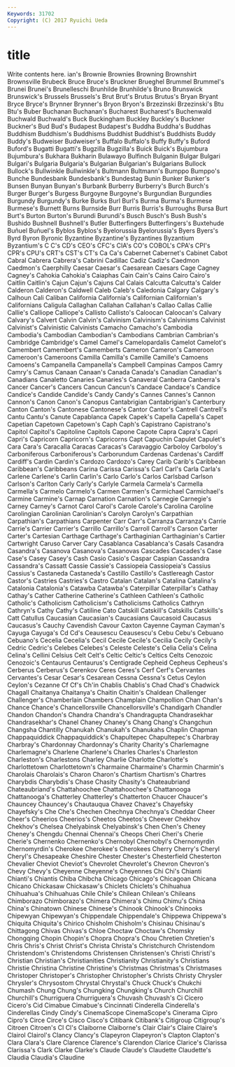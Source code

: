 ```yaml
---
Keywords: 31702 
Copyright: (C) 2017 Ryuichi Ueda
---
```


# title

Write contents here.
ian's Brownie Brownies Browning Brownshirt
Brownsville Brubeck Bruce Bruce's Bruckner Brueghel Brummel Brummel's Brunei Brunei's
Brunelleschi Brunhilde Brunhilde's Bruno Brunswick Brunswick's Brussels Brussels's Brut Brut's
Brutus Brutus's Bryan Bryant Bryce Bryce's Brynner Brynner's Bryon Bryon's
Brzezinski Brzezinski's Btu Btu's Buber Buchanan Buchanan's Bucharest Bucharest's Buchenwald
Buchwald Buchwald's Buck Buckingham Buckley Buckley's Buckner Buckner's Bud Bud's
Budapest Budapest's Buddha Buddha's Buddhas Buddhism Buddhism's Buddhisms Buddhist Buddhist's
Buddhists Buddy Buddy's Budweiser Budweiser's Buffalo Buffalo's Buffy Buffy's Buford
Buford's Bugatti Bugatti's Bugzilla Bugzilla's Buick Buick's Bujumbura Bujumbura's Bukhara
Bukharin Bulawayo Bulfinch Bulganin Bulgar Bulgari Bulgari's Bulgaria Bulgaria's Bulgarian
Bulgarian's Bulgarians Bullock Bullock's Bullwinkle Bullwinkle's Bultmann Bultmann's Bumppo Bumppo's
Bunche Bundesbank Bundesbank's Bundestag Bunin Bunker Bunker's Bunsen Bunyan Bunyan's
Burbank Burberry Burberry's Burch Burch's Burger Burger's Burgess Burgoyne Burgoyne's
Burgundian Burgundies Burgundy Burgundy's Burke Burks Burl Burl's Burma Burma's
Burmese Burmese's Burnett Burns Burnside Burr Burris Burris's Burroughs Bursa
Burt Burt's Burton Burton's Burundi Burundi's Busch Busch's Bush Bush's
Bushido Bushnell Bushnell's Butler Butterfingers Butterfingers's Buxtehude Buñuel Buñuel's Byblos
Byblos's Byelorussia Byelorussia's Byers Byers's Byrd Byron Byronic Byzantine Byzantine's
Byzantines Byzantium Byzantium's C C's CD's CEO's CFC's CIA's CO's
COBOL's CPA's CPI's CPR's CPU's CRT's CST's CT's Ca Ca's
Cabernet Cabernet's Cabinet Cabot Cabral Cabrera Cabrera's Cabrini Cadillac Cadiz
Cadiz's Caedmon Caedmon's Caerphilly Caesar Caesar's Caesarean Caesars Cage Cagney
Cagney's Cahokia Cahokia's Caiaphas Cain Cain's Cains Cairo Cairo's Caitlin
Caitlin's Cajun Cajun's Cajuns Cal Calais Calcutta Calcutta's Calder Calderon
Calderon's Caldwell Caleb Caleb's Caledonia Calgary Calgary's Calhoun Cali Caliban
California California's Californian Californian's Californians Caligula Callaghan Callahan Callahan's Callao
Callas Callie Callie's Calliope Calliope's Callisto Callisto's Caloocan Caloocan's Calvary
Calvary's Calvert Calvin Calvin's Calvinism Calvinism's Calvinisms Calvinist Calvinist's Calvinistic
Calvinists Camacho Camacho's Cambodia Cambodia's Cambodian Cambodian's Cambodians Cambrian Cambrian's
Cambridge Cambridge's Camel Camel's Camelopardalis Camelot Camelot's Camembert Camembert's Camemberts
Cameron Cameron's Cameroon Cameroon's Cameroons Camilla Camilla's Camille Camille's Camoens
Camoens's Campanella Campanella's Campbell Campinas Campos Camry Camry's Camus Canaan
Canaan's Canada Canada's Canadian Canadian's Canadians Canaletto Canaries Canaries's Canaveral
Canberra Canberra's Cancer Cancer's Cancers Cancun Cancun's Candace Candace's Candice
Candice's Candide Candide's Candy Candy's Cannes Cannes's Cannon Cannon's Canon
Canon's Canopus Cantabrigian Cantabrigian's Canterbury Canton Canton's Cantonese Cantonese's Cantor
Cantor's Cantrell Cantrell's Cantu Cantu's Canute Capablanca Capek Capek's Capella
Capella's Capet Capetian Capetown Capetown's Caph Caph's Capistrano Capistrano's Capitol
Capitol's Capitoline Capitols Capone Capote Capra Capra's Capri Capri's Capricorn
Capricorn's Capricorns Capt Capuchin Capulet Capulet's Cara Cara's Caracalla Caracas
Caracas's Caravaggio Carboloy Carboloy's Carboniferous Carboniferous's Carborundum Cardenas Cardenas's Cardiff
Cardiff's Cardin Cardin's Cardozo Cardozo's Carey Carib Carib's Caribbean Caribbean's
Caribbeans Carina Carissa Carissa's Carl Carl's Carla Carla's Carlene Carlene's
Carlin Carlin's Carlo Carlo's Carlos Carlsbad Carlson Carlson's Carlton Carly
Carly's Carlyle Carmela Carmela's Carmella Carmella's Carmelo Carmelo's Carmen Carmen's
Carmichael Carmichael's Carmine Carmine's Carnap Carnation Carnation's Carnegie Carnegie's Carney
Carney's Carnot Carol Carol's Carole Carole's Carolina Caroline Carolingian Carolinian
Carolinian's Carolyn Carolyn's Carpathian Carpathian's Carpathians Carpenter Carr Carr's Carranza
Carranza's Carrie Carrie's Carrier Carrier's Carrillo Carrillo's Carroll Carroll's Carson
Carter Carter's Cartesian Carthage Carthage's Carthaginian Carthaginian's Cartier Cartwright Caruso
Carver Cary Casablanca Casablanca's Casals Casandra Casandra's Casanova Casanova's Casanovas
Cascades Cascades's Case Case's Casey Casey's Cash Casio Casio's Caspar
Caspian Cassandra Cassandra's Cassatt Cassie Cassie's Cassiopeia Cassiopeia's Cassius Cassius's
Castaneda Castaneda's Castillo Castillo's Castlereagh Castor Castor's Castries Castries's Castro
Catalan Catalan's Catalina Catalina's Catalonia Catalonia's Catawba Catawba's Caterpillar Caterpillar's
Cathay Cathay's Cather Catherine Catherine's Cathleen Cathleen's Catholic Catholic's Catholicism
Catholicism's Catholicisms Catholics Cathryn Cathryn's Cathy Cathy's Catiline Cato Catskill
Catskill's Catskills Catskills's Catt Catullus Caucasian Caucasian's Caucasians Caucasoid Caucasus
Caucasus's Cauchy Cavendish Cavour Caxton Cayenne Cayman Cayman's Cayuga Cayuga's
Cd Cd's Ceausescu Ceausescu's Cebu Cebu's Cebuano Cebuano's Cecelia Cecelia's
Cecil Cecile Cecile's Cecilia Cecily Cecily's Cedric Cedric's Celebes Celebes's
Celeste Celeste's Celia Celia's Celina Celina's Cellini Celsius Celt Celt's
Celtic Celtic's Celtics Celts Cenozoic Cenozoic's Centaurus Centaurus's Centigrade Cepheid
Cepheus Cepheus's Cerberus Cerberus's Cerenkov Ceres Ceres's Cerf Cerf's Cervantes
Cervantes's Cesar Cesar's Cesarean Cessna Cessna's Cetus Ceylon Ceylon's Cezanne
Cf Cf's Ch'in Chablis Chablis's Chad Chad's Chadwick Chagall Chaitanya
Chaitanya's Chaitin Chaitin's Chaldean Challenger Challenger's Chamberlain Chambers Champlain Champollion
Chan Chan's Chance Chance's Chancellorsville Chancellorsville's Chandigarh Chandler Chandon Chandon's
Chandra Chandra's Chandragupta Chandrasekhar Chandrasekhar's Chanel Chaney Chaney's Chang Chang's
Changchun Changsha Chantilly Chanukah Chanukah's Chanukahs Chaplin Chapman Chappaquiddick Chappaquiddick's
Chapultepec Chapultepec's Charbray Charbray's Chardonnay Chardonnay's Charity Charity's Charlemagne Charlemagne's
Charlene Charlene's Charles Charles's Charleston Charleston's Charlestons Charley Charlie Charlotte
Charlotte's Charlottetown Charlottetown's Charmaine Charmaine's Charmin Charmin's Charolais Charolais's Charon
Charon's Chartism Chartism's Chartres Charybdis Charybdis's Chase Chasity Chasity's Chateaubriand
Chateaubriand's Chattahoochee Chattahoochee's Chattanooga Chattanooga's Chatterley Chatterley's Chatterton Chaucer Chaucer's
Chauncey Chauncey's Chautauqua Chavez Chavez's Chayefsky Chayefsky's Che Che's Chechen
Chechnya Chechnya's Cheddar Cheer Cheer's Cheerios Cheerios's Cheetos Cheetos's Cheever
Chekhov Chekhov's Chelsea Chelyabinsk Chelyabinsk's Chen Chen's Cheney Cheney's Chengdu
Chennai Chennai's Cheops Cheri Cheri's Cherie Cherie's Chernenko Chernenko's Chernobyl
Chernobyl's Chernomyrdin Chernomyrdin's Cherokee Cherokee's Cherokees Cherry Cherry's Cheryl Cheryl's
Chesapeake Cheshire Chester Chester's Chesterfield Chesterton Chevalier Cheviot Cheviot's Chevrolet
Chevrolet's Chevron Chevron's Chevy Chevy's Cheyenne Cheyenne's Cheyennes Chi Chi's
Chianti Chianti's Chiantis Chiba Chibcha Chicago Chicago's Chicagoan Chicana Chicano
Chickasaw Chickasaw's Chiclets Chiclets's Chihuahua Chihuahua's Chihuahuas Chile Chile's Chilean
Chilean's Chileans Chimborazo Chimborazo's Chimera Chimera's Chimu Chimu's China China's
Chinatown Chinese Chinese's Chinook Chinook's Chinooks Chipewyan Chipewyan's Chippendale Chippendale's
Chippewa Chippewa's Chiquita Chiquita's Chirico Chisholm Chisholm's Chisinau Chisinau's Chittagong
Chivas Chivas's Chloe Choctaw Choctaw's Chomsky Chongqing Chopin Chopin's Chopra
Chopra's Chou Chretien Chretien's Chris Chris's Christ Christ's Christa Christa's
Christchurch Christendom Christendom's Christendoms Christensen Christensen's Christi Christi's Christian Christian's
Christianities Christianity Christianity's Christians Christie Christina Christine Christine's Christmas Christmas's
Christmases Christoper Christoper's Christopher Christopher's Christs Christy Chrysler Chrysler's Chrysostom
Chrystal Chrystal's Chuck Chuck's Chukchi Chumash Chung Chung's Chungking Chungking's
Church Churchill Churchill's Churriguera Churriguera's Chuvash Chuvash's Ci Cicero Cicero's
Cid Cimabue Cimabue's Cincinnati Cinderella Cinderella's Cinderellas Cindy Cindy's CinemaScope
CinemaScope's Cinerama Cipro Cipro's Circe Circe's Cisco Cisco's Citibank Citibank's
Citigroup Citigroup's Citroen Citroen's Cl Cl's Claiborne Claiborne's Clair Clair's
Claire Claire's Clairol Clairol's Clancy Clancy's Clapeyron Clapeyron's Clapton Clapton's
Clara Clara's Clare Clarence Clarence's Clarendon Clarice Clarice's Clarissa Clarissa's
Clark Clarke Clarke's Claude Claude's Claudette Claudette's Claudia Claudia's Claudine
